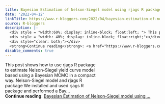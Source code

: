```yaml
---
title: Bayesian Estimation of Nelson-Siegel model using rjags R package
date: '2022-04-12'
linkTitle: https://www.r-bloggers.com/2022/04/bayesian-estimation-of-nelson-siegel-model-using-rjags-r-package/
source: R-bloggers
description: |-
  <div style = "width:60%; display: inline-block; float:left; "> This post shows how to use rjags R package to estimate Nelson-Siegel yield curve model based using a Bayesian MCMC in a compact way. Nelson-Siegel model and rjags R package We installed and used rjags R package and performed a Bay...</div>
  <div style = "width: 40%; display: inline-block; float:right;"></div>
  <div style="clear: both;"></div>
  <strong>Continue reading</strong>: <a href="https://www.r-bloggers.com/2022/04/bayesian-estimation-of-nelson-siegel-model-using-rjags-r-package/">Bayesian Estimation of Nelson-Siegel model using ...
disable_comments: true
---
```

<div style = "width:60%; display: inline-block; float:left; "> This post shows how to use rjags R package to estimate Nelson-Siegel yield curve model based using a Bayesian MCMC in a compact way. Nelson-Siegel model and rjags R package We installed and used rjags R package and performed a Bay...</div>
<div style = "width: 40%; display: inline-block; float:right;"></div>
<div style="clear: both;"></div>
<strong>Continue reading</strong>: <a href="https://www.r-bloggers.com/2022/04/bayesian-estimation-of-nelson-siegel-model-using-rjags-r-package/">Bayesian Estimation of Nelson-Siegel model using ...